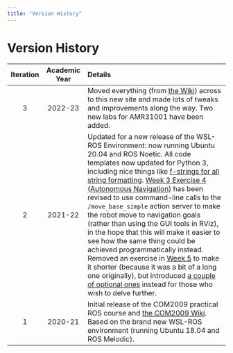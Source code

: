 ```yaml
---
title: "Version History"
---
```


# Version History

<center>

| Iteration | Academic Year | Details  |
|   :---:   |     :---:     |   :---   |
|     3     |    2022-23    | Moved everything (from [the Wiki](https://github.com/tom-howard/COM2009/wiki)) across to this new site and made lots of tweaks and improvements along the way. Two new labs for AMR31001 have been added. |
|     2     |    2021-22    | Updated for a new release of the WSL-ROS Environment: now running Ubuntu 20.04 and ROS Noetic. All code templates now updated for Python 3, including nice things like [f-strings for all string formatting](https://realpython.com/python-f-strings/). [Week 3 Exercise 4 (Autonomous Navigation)](https://github.com/tom-howard/COM2009/wiki/Week-3#ex4) has been revised to use command-line calls to the `/move_base_simple` action server to make the robot move to navigation goals (rather than using the GUI tools in RViz), in the hope that this will make it easier to see how the same thing could be achieved programmatically instead. Removed an exercise in [Week 5](https://github.com/tom-howard/COM2009/wiki/Week-5) to make it shorter (because it was a bit of a long one originally), but introduced [a couple of optional ones](https://github.com/tom-howard/COM2009/wiki/Week-5#advanced) instead for those who wish to delve further. |
|     1     |    2020-21    | Initial release of the COM2009 practical ROS course and [the COM2009 Wiki](https://github.com/tom-howard/COM2009/wiki). Based on the brand new WSL-ROS environment (running Ubuntu 18.04 and ROS Melodic). |

</center>